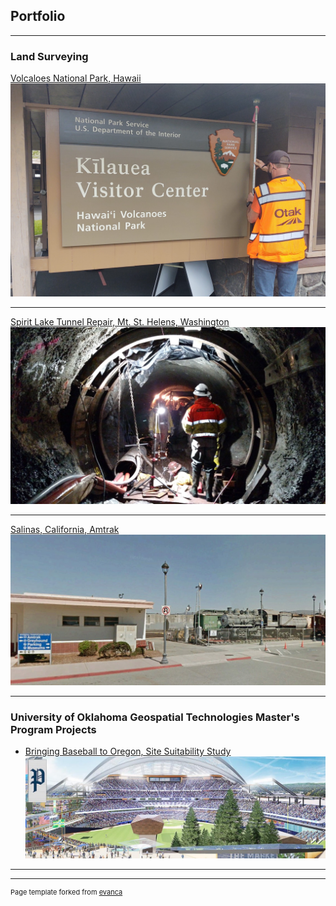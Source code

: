 ## Portfolio

---

### Land Surveying 

[Volcaloes National Park, Hawaii](dcbreneman/dcbreneman.github.io/blob/master/Havo2.md)
<img src="images/havo2.jpg?raw=true"/>

---

[Spirit Lake Tunnel Repair, Mt. St. Helens, Washington](https://github.com/dcbreneman/dcbreneman.github.io/blob/master/Spirit.md)
<img src="images/Spirit-Lake-Tunnel-Survey_2.jpg?raw=true"/>

---

[Salinas, California, Amtrak](https://github.com/dcbreneman/dcbreneman.github.io/blob/master/SalinasAmtrak.md)
<img src="images/AmtrakSalinas.jpg?raw=true"/>

---

### University of Oklahoma Geospatial Technologies Master's Program Projects

- [Bringing Baseball to Oregon, Site Suitability Study](https://storymaps.arcgis.com/stories/c0d83ebe863847b8b509a1877acd7920)<img src="images/Baseball_Oregon_Cover.jpg?raw=true"/>

---




---
<p style="font-size:11px">Page template forked from <a href="https://github.com/evanca/quick-portfolio">evanca</a></p>
<!-- Remove above link if you don't want to attibute -->
